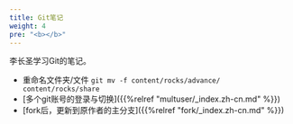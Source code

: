 ```yaml
---
title: Git笔记
weight: 4
pre: "<b></b>"
---
```


李长圣学习Git的笔记。

* 重命名文件夹/文件 `git mv -f content/rocks/advance/ content/rocks/share`
* [多个git账号的登录与切换]({{%relref "multuser/_index.zh-cn.md" %}})
* [fork后，更新到原作者的主分支]({{%relref "fork/_index.zh-cn.md" %}})
